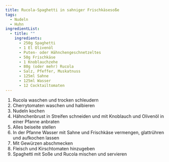 ```yaml
---
title: Rucola-Spaghetti in sahniger Frischkäsesoße
tags:
  - Nudeln
  - Huhn
ingredientList:
  - title: ""
    ingredients:
      - 250g Spaghetti
      - 1 El Olivenöl
      - Puten- oder Hähnchengeschnetzeltes
      - 50g Frischkäse
      - 1 Knoblauchzehe
      - 80g (oder mehr) Rucola
      - Salz, Pfeffer, Muskatnuss
      - 125ml Sahne
      - 125ml Wasser
      - 12 Cocktailtomaten
---
```


1. Rucola waschen und trocken schleudern
2. Cherrytomaten waschen und halbieren
3. Nudeln kochen
4. Hähnchenbrust in Streifen schneiden und mit Knoblauch und Olivenöl in einer
   Pfanne anbraten
5. Alles beiseite stellen
6. In der Pfanne Wasser mit Sahne und Frischkäse vermengen, glattrühren und
   aufkochen lassen
7. Mit Gewürzen abschmecken
8. Fleisch und Kirschtomaten hinzugeben
9. Spaghetti mit Soße und Rucola mischen und servieren

